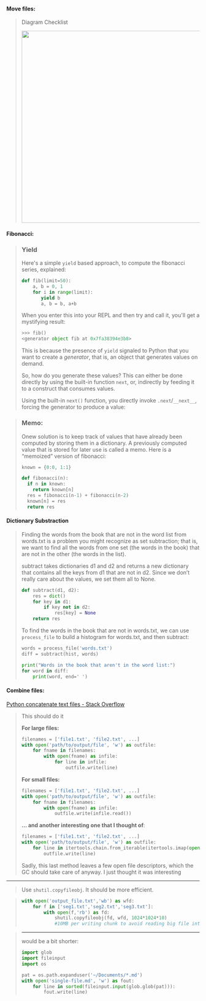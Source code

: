#### Move files:

> Diagram Checklist
>
> <img src='../images/python-handy-programs/move-files.JPG' width='500'>

#### Fibonacci:

> ### Yield
>
> Here's a simple `yield` based approach, to compute the fibonacci series, explained:
>
> ```python
> def fib(limit=50):
>     a, b = 0, 1
>     for i in range(limit):
>        yield b
>        a, b = b, a+b
> ```
>
> When you enter this into your REPL and then try and call it, you'll get a mystifying result:
>
> ```python
> >>> fib()
> <generator object fib at 0x7fa38394e3b8>
> ```
>
> This is because the presence of `yield` signaled to Python that you want to create a *generator*, that is, an object that generates values on demand.
>
> So, how do you generate these values? This can either be done directly by using the built-in function `next`, or, indirectly by feeding it to a construct that consumes values.
>
> Using the built-in `next()` function, you directly invoke `.next`/`__next__`, forcing the generator to produce a value:

> ### Memo:
>
> Onew solution is to keep track of values that have already been computed by storing them in a dictionary. A previously computed value that is stored for later use is called a memo. Here is a “memoized” version of fibonacci:
>
> ```python
> known = {0:0, 1:1}
>
> def fibonacci(n): 
>   if n in known: 
>     return known[n]
>   res = fibonacci(n-1) + fibonacci(n-2) 
>   known[n] = res 
>   return res
>
>
> ```
>



#### Dictionary Substraction

> Finding the words from the book that are not in the word list from words.txt is a problem you might recognize as set subtraction; that is, we want to find all the words from one set (the words in the book) that are not in the other (the words in the list).
>
> subtract takes dictionaries d1 and d2 and returns a new dictionary that contains all the keys from d1 that are not in d2. Since we don’t really care about the values, we set them all to None.
>
> ```python
> def subtract(d1, d2):
>     res = dict()
>     for key in d1:
>         if key not in d2:
>             res[key] = None
>     return res
> ```
>
> To find the words in the book that are not in words.txt, we can use `process_file` to build a histogram for words.txt, and then subtract:
>
> ```python
> words = process_file('words.txt')
> diff = subtract(hist, words)
>
> print("Words in the book that aren't in the word list:")
> for word in diff:
>     print(word, end=' ')
> ```
>
> 



#### Combine files:

[Python concatenate text files - Stack Overflow](https://stackoverflow.com/questions/13613336/python-concatenate-text-files/13613375#13613375)



> This should do it
>
> **For large files:**
>
> ```python
> filenames = ['file1.txt', 'file2.txt', ...]
> with open('path/to/output/file', 'w') as outfile:
>     for fname in filenames:
>         with open(fname) as infile:
>             for line in infile:
>                 outfile.write(line)
> ```
>
> **For small files:**
>
> ```python
> filenames = ['file1.txt', 'file2.txt', ...]
> with open('path/to/output/file', 'w') as outfile:
>     for fname in filenames:
>         with open(fname) as infile:
>             outfile.write(infile.read())
> ```
>
> **… and another interesting one that I thought of**:
>
> ```python
> filenames = ['file1.txt', 'file2.txt', ...]
> with open('path/to/output/file', 'w') as outfile:
>     for line in itertools.chain.from_iterable(itertools.imap(open, filnames)):
>         outfile.write(line)
> ```
>
> Sadly, this last method leaves a few open file descriptors, which the GC should take care of anyway. I just thought it was interesting

---

> Use `shutil.copyfileobj`. It should be more efficient.

> ```python
> with open('output_file.txt','wb') as wfd:
>     for f in ['seg1.txt','seg2.txt','seg3.txt']:
>         with open(f,'rb') as fd:
>             shutil.copyfileobj(fd, wfd, 1024*1024*10)
>             #10MB per writing chunk to avoid reading big file into memory.
> ```

> 
>
> ---
>
> would be a bit shorter:
>
> ```python
> import glob
> import fileinput
> import os
>
> pat = os.path.expanduser('~/Documents/*.md')
> with open('single-file.md', 'w') as fout:
>     for line in sorted(fileinput.input(glob.glob(pat))):
>         fout.write(line)
> ```

